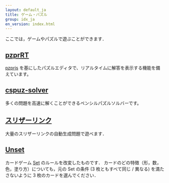 ```yaml
---
layout: default_ja
title: ゲーム・パズル
group: idx_ja
en_version: index.html
---
```

ここでは，ゲームやパズルで遊ぶことができます．

## [pzprRT](../pzprrt/index.html)

[pzprjs](https://github.com/robx/pzprjs/) を基にしたパズルエディタで、リアルタイムに解答を表示する機能を備えています。

## [cspuz-solver](cspuz-solver/index.html)

多くの問題を高速に解くことができるペンシルパズルソルバーです。

## [スリザーリンク](../slitherlink/index_ja.html)

大量のスリザーリンクの自動生成問題で遊べます．

## [Unset](unset/index_ja.html)

カードゲーム [Set](https://ja.wikipedia.org/wiki/%E3%82%BB%E3%83%83%E3%83%88_(%E3%82%AB%E3%83%BC%E3%83%89%E3%82%B2%E3%83%BC%E3%83%A0)) のルールを改変したものです．
カードのどの特徴（形，数，色，塗り方）についても，元の Set の条件 (3 枚ともすべて同じ / 異なる) を満たさないように 3 枚のカードを選んでください．
